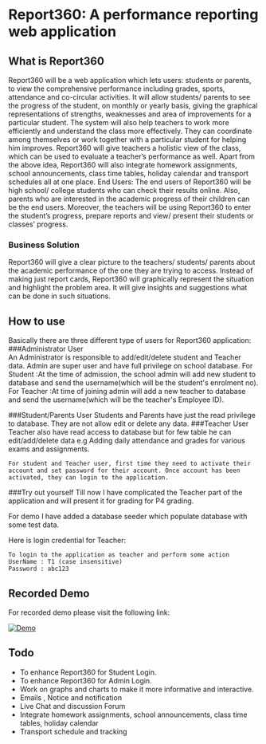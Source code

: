 # Report360: A performance reporting web application


## What is Report360


Report360 will be a web application which lets users: students or parents, to view the comprehensive performance including grades, sports, attendance and co-circular activities. It will allow students/ parents to see the progress of the student, on monthly or yearly basis, giving the graphical representations of strengths, weaknesses and area of improvements for a particular student. 
The system will also help teachers to work more efficiently and understand the class more effectively. They can coordinate among themselves or work together with a particular student for helping him improves. Report360 will give teachers a holistic view of the class, which can be used to evaluate a teacher’s performance as well. 
Apart from the above idea, Report360 will also integrate homework assignments, school announcements, class time tables, holiday calendar and transport schedules all at one place.
End Users: The end users of Report360 will be high school/ college students who can check their results online. Also, parents who are interested in the academic progress of their children can be the end users. Moreover, the teachers will be using Report360 to enter the student’s progress, prepare reports and view/ present their students or classes’ progress. 


###	Business Solution
Report360 will give a clear picture to the teachers/ students/ parents about the academic performance of the one they are trying to access. Instead of making just report cards, Report360 will graphically represent the situation and highlight the problem area. It will give insights and suggestions what can be done in such situations. 


## How to use

Basically there are three different type of users for Report360 application:
###Administrator User  
An Administrator is responsible to add/edit/delete  student and Teacher data. Admin are super user and have full privilege on school database. 
	For Student :At the time of admission, the school admin will add new student to database and send the username(which will be the student's enrolment no). 
	For Teacher :At time of joining admin will add a new teacher to database and send the username(which will be the teacher's Employee ID). 
	
###Student/Parents User 
Students and Parents have just the read privilege to database. They are not allow edit or delete any data.
###Teacher User 
Teacher also have read access to database but for few table he can edit/add/delete data e.g Adding daily attendance and grades for various exams and assignments.

	For student and Teacher user, first time they need to activate their account and set password for their account. Once account has been activated, they can login to the application.

###Try out yourself
Till now I have complicated the Teacher part of the application and will present it for grading for P4 grading.

For demo I have added a database seeder which populate database with some test data.

Here is login credential for Teacher:
	
	To login to the application as teacher and perform some action
	UserName : T1 (case insensitive)
	Password : abc123
	

## Recorded Demo 

For recorded demo please visit the following link:

[![Demo](https://travis-ci.org/laravel/framework.svg)](https://travis-ci.org/laravel/framework)


## Todo

* To enhance Report360 for Student Login.
* To enhance Report360 for Admin Login.
* Work on graphs and charts to make it more informative and interactive.
* Emails , Notice and notification
* Live Chat and discussion Forum
* Integrate homework assignments, school announcements, class time tables, holiday calendar 
* Transport schedule and tracking



